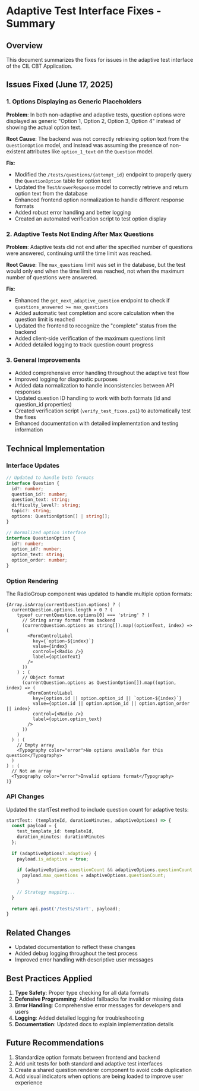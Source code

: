 # Adaptive Test Interface Fixes - Summary

## Overview

This document summarizes the fixes for issues in the adaptive test interface of the CIL CBT Application.

## Issues Fixed (June 17, 2025)

### 1. Options Displaying as Generic Placeholders

**Problem**: In both non-adaptive and adaptive tests, question options were displayed as generic "Option 1, Option 2, Option 3, Option 4" instead of showing the actual option text.

**Root Cause**: The backend was not correctly retrieving option text from the `QuestionOption` model, and instead was assuming the presence of non-existent attributes like `option_1_text` on the `Question` model.

**Fix**:
- Modified the `/tests/questions/{attempt_id}` endpoint to properly query the `QuestionOption` table for option text
- Updated the `TestAnswerResponse` model to correctly retrieve and return option text from the database
- Enhanced frontend option normalization to handle different response formats
- Added robust error handling and better logging
- Created an automated verification script to test option display

### 2. Adaptive Tests Not Ending After Max Questions

**Problem**: Adaptive tests did not end after the specified number of questions were answered, continuing until the time limit was reached.

**Root Cause**: The `max_questions` limit was set in the database, but the test would only end when the time limit was reached, not when the maximum number of questions were answered.

**Fix**:
- Enhanced the `get_next_adaptive_question` endpoint to check if `questions_answered >= max_questions`
- Added automatic test completion and score calculation when the question limit is reached
- Updated the frontend to recognize the "complete" status from the backend
- Added client-side verification of the maximum questions limit
- Added detailed logging to track question count progress

### 3. General Improvements

- Added comprehensive error handling throughout the adaptive test flow
- Improved logging for diagnostic purposes
- Added data normalization to handle inconsistencies between API responses
- Updated question ID handling to work with both formats (id and question_id properties)
- Created verification script (`verify_test_fixes.ps1`) to automatically test the fixes
- Enhanced documentation with detailed implementation and testing information

## Technical Implementation

### Interface Updates
```typescript
// Updated to handle both formats
interface Question {
  id?: number;
  question_id?: number;
  question_text: string;
  difficulty_level?: string;
  topic?: string;
  options: QuestionOption[] | string[];
}

// Normalized option interface
interface QuestionOption {
  id?: number;
  option_id?: number;
  option_text: string;
  option_order: number;
}
```

### Option Rendering
The RadioGroup component was updated to handle multiple option formats:

```tsx
{Array.isArray(currentQuestion.options) ? (
  currentQuestion.options.length > 0 ? (
    typeof currentQuestion.options[0] === 'string' ? (
      // String array format from backend
      (currentQuestion.options as string[]).map((optionText, index) => (
        <FormControlLabel
          key={`option-${index}`}
          value={index}
          control={<Radio />}
          label={optionText}
        />
      ))
    ) : (
      // Object format
      (currentQuestion.options as QuestionOption[]).map((option, index) => (
        <FormControlLabel
          key={option.id || option.option_id || `option-${index}`}
          value={option.id || option.option_id || option.option_order || index}
          control={<Radio />}
          label={option.option_text}
        />
      ))
    )
  ) : (
    // Empty array
    <Typography color="error">No options available for this question</Typography>
  )
) : (
  // Not an array
  <Typography color="error">Invalid options format</Typography>
)}
```

### API Changes
Updated the startTest method to include question count for adaptive tests:

```typescript
startTest: (templateId, durationMinutes, adaptiveOptions) => {
  const payload = { 
    test_template_id: templateId,
    duration_minutes: durationMinutes 
  };
  
  if (adaptiveOptions?.adaptive) {
    payload.is_adaptive = true;
    
    if (adaptiveOptions.questionCount && adaptiveOptions.questionCount > 0) {
      payload.max_questions = adaptiveOptions.questionCount;
    }
    
    // Strategy mapping...
  }
  
  return api.post('/tests/start', payload);
}
```

## Related Changes

- Updated documentation to reflect these changes
- Added debug logging throughout the test process
- Improved error handling with descriptive user messages

## Best Practices Applied

1. **Type Safety**: Proper type checking for all data formats
2. **Defensive Programming**: Added fallbacks for invalid or missing data
3. **Error Handling**: Comprehensive error messages for developers and users
4. **Logging**: Added detailed logging for troubleshooting
5. **Documentation**: Updated docs to explain implementation details

## Future Recommendations

1. Standardize option formats between frontend and backend
2. Add unit tests for both standard and adaptive test interfaces
3. Create a shared question renderer component to avoid code duplication
4. Add visual indicators when options are being loaded to improve user experience
